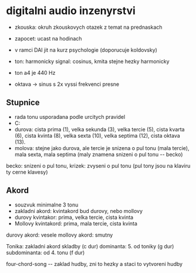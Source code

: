 # digitalni audio inzenyrstvi

- zkouska: okruh zkouskovych otazek z temat na prednaskach
- zapocet: ucast na hodinach

- v ramci DAI jit na kurz psychologie (doporucuje koldovsky)

- ton: harmonicky signal:  cosinus, kmita stejne hezky harmonicky

- ton a4 je 440 Hz

- oktava -> sinus s 2x vyssi frekvenci presne

## Stupnice
- rada tonu usporadana podle urcitych pravidel
- C:
- durova: cista prima (1), velka sekunda (3), velka tercie (5), cista kvarta (6), cista kvinta (8), velka sexta (10), velka septima (12), cista oktava (13).
- molova: stejne jako durova, ale tercie je snizena o pul tonu (mala tercie), mala sexta, mala septima (maly znamena snizeni o pul tonu -- becko)

becko: snizeni o pul tonu, krizek: zvyseni o pul tonu (pul tony jsou na klaviru ty cerne klavesy)

## Akord
- souzvuk minimalne 3 tonu
- zakladni akord: kvintakord bud durovy, nebo mollovy
- durovy kvintakor: prima, velka tercie, cista kvinta
- Mollovy kvintakord: prima, mala tercie, cista kvinta

durovy akord: vesele
mollovy akord: smutny

Tonika: zakladni akord skladby (c dur)
dominanta: 5. od toniky (g dur)
subdominanta: od 4. tonu (f dur)

four-chord-song -- zaklad hudby, zni to hezky a staci to vytvoreni hudby
